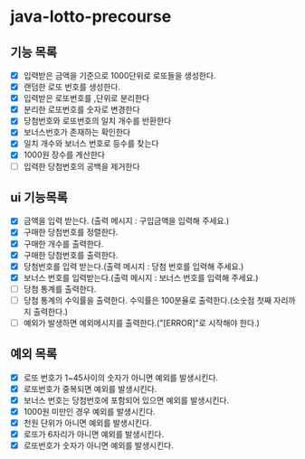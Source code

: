 # java-lotto-precourse

기능 목록
---

- [x] 입력받은 금액을 기준으로 1000단위로 로또들을 생성한다.
- [x] 랜덤한 로또 번호를 생성한다.
- [x] 입력받은 로또번호를 ,단위로 분리한다
- [x] 분리한 로또번호를 숫자로 변경한다
- [x] 당첨번호와 로또번호의 일치 개수를 반환한다
- [x] 보너스번호가 존재하는 확인한다
- [x] 일치 개수와 보너스 번호로 등수를 찾는다
- [x] 1000원 장수를 계산한다
- [ ] 입력한 당첨번호의 공백을 제거한다

ui 기능목록
---

- [x] 금액을 입력 받는다. (출력 메시지 : 구입금액을 입력해 주세요.)
- [x] 구매한 당첨번호를 정렬한다.
- [x] 구매한 개수를 출력한다.
- [x] 구매한 당첨번호를 출력한다.
- [x] 당첨번호를 입력 받는다.(출력 메시지 : 당첨 번호를 입력해 주세요.)
- [x] 보너스 번호를 입력받는다.(출력 메시지 : 보너스 번호를 입력해 주세요.)
- [ ] 당첨 통계를 출력한다.
- [ ] 당첨 통계의 수익률을 출력한다. 수익률은 100분율로 출력한다.(소숫점 첫째 자리까지 출력한다.)
- [ ] 예외가 발생하면 예외메시지를 출력한다.("[ERROR]"로 시작해야 한다.)

예외 목록
---

- [x] 로또 번호가 1~45사이의 숫자가 아니면 예외를 발생시킨다.
- [x] 로또번호가 중복되면 예외를 발생시킨다.
- [x] 보너스 번호는 당첨번호에 포함되어 있으면 예외를 발생시킨다.
- [x] 1000원 미만인 경우 예외를 발생시킨다.
- [x] 천원 단위가 아니면 예외를 발생시킨다.
- [x] 로또가 6자리가 아니면 예외를 발생시킨다.
- [x] 로또번호가 숫자가 아니면 예외를 발생시킨다.
